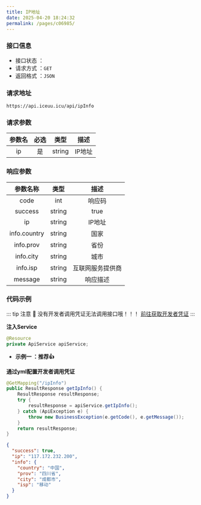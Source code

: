 ```yaml
---
title: IP地址
date: 2025-04-20 18:24:32
permalink: /pages/c06985/
---
```

### 接口信息

- 接口状态 ： <Badge text="正常"/>
- 请求方式 ：`GET`
- 返回格式 ：`JSON`

### 请求地址 
```shell
https://api.iceuu.icu/api/ipInfo
```

### 请求参数 

| 参数名 | 必选 |   类型   |  描述  |
|:---:|:--:|:------:|:----:|
| ip  | 是  | string | IP地址 |

### 响应参数 

|     参数名称     |   类型   |    描述    |
|:------------:|:------:|:--------:|
|     code     |  int   |   响应码    |
|   success    | string |   true   |
|      ip      | string |   IP地址   |
| info.country | string |    国家    |
|  info.prov   | string |    省份    |
|  info.city   | string |    城市    |
|   info.isp   | string | 互联网服务提供商 |
|   message    | string |   响应描述   |

### 代码示例

::: tip 注意 🔔️
没有开发者调用凭证无法调用接口哦！！！ [前往获取开发者凭证](https://api.iceuu.icu/)
:::

**注入Service**

```java
@Resource
private ApiService apiService;
```

- **示例一 ：推荐👍**

**通过yml配置开发者调用凭证**

```java
@GetMapping("/ipInfo")
public ResultResponse getIpInfo() {
    ResultResponse resultResponse;
    try {
        resultResponse = apiService.getIpInfo();
    } catch (ApiException e) {
        throw new BusinessException(e.getCode(), e.getMessage());
    }
    return resultResponse;
}
```

```json
{
  "success": true,
  "ip": "117.172.232.200",
  "info": {
    "country": "中国",
    "prov": "四川省",
    "city": "成都市",
    "isp": "移动"
  }
}
```


